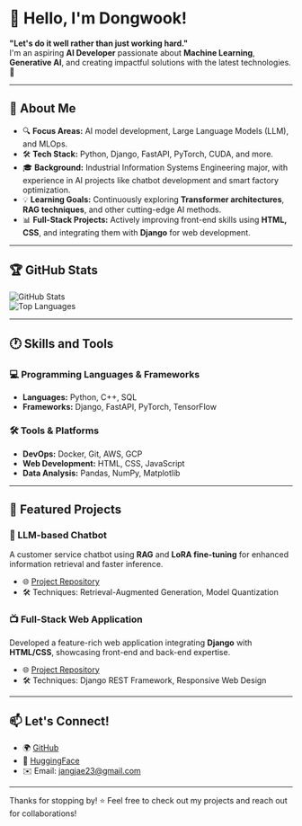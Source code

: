 
# 👋 Hello, I'm Dongwook!

**"Let's do it well rather than just working hard."**  
I'm an aspiring **AI Developer** passionate about **Machine Learning**, **Generative AI**, and creating impactful solutions with the latest technologies. 🚀

---

## 🌟 About Me

- 🔍 **Focus Areas:** AI model development, Large Language Models (LLM), and MLOps.  
- 🛠️ **Tech Stack:** Python, Django, FastAPI, PyTorch, CUDA, and more.  
- 🎓 **Background:** Industrial Information Systems Engineering major, with experience in AI projects like chatbot development and smart factory optimization.  
- 💡 **Learning Goals:** Continuously exploring **Transformer architectures**, **RAG techniques**, and other cutting-edge AI methods.  
- 📊 **Full-Stack Projects:** Actively improving front-end skills using **HTML, CSS**, and integrating them with **Django** for web development.  

---

## 🏆 GitHub Stats

![GitHub Stats](https://github-readme-stats.vercel.app/api?username=ddsntc1&show_icons=true&theme=radical)  
![Top Languages](https://github-readme-stats.vercel.app/api/top-langs/?username=ddsntc1&layout=compact&theme=radical)

---

## 🕐 Skills and Tools

### 💻 Programming Languages & Frameworks
- **Languages:** Python, C++, SQL  
- **Frameworks:** Django, FastAPI, PyTorch, TensorFlow  

### 🛠️ Tools & Platforms
- **DevOps:** Docker, Git, AWS, GCP  
- **Web Development:** HTML, CSS, JavaScript  
- **Data Analysis:** Pandas, NumPy, Matplotlib  

---

## 🚀 Featured Projects

### 🧬 LLM-based Chatbot
A customer service chatbot using **RAG** and **LoRA fine-tuning** for enhanced information retrieval and faster inference.

- 🌐 [Project Repository](#)  
- 🛠️ Techniques: Retrieval-Augmented Generation, Model Quantization  

### 📺 Full-Stack Web Application
Developed a feature-rich web application integrating **Django** with **HTML/CSS**, showcasing front-end and back-end expertise.

- 🌐 [Project Repository](#)  
- 🛠️ Techniques: Django REST Framework, Responsive Web Design  

---

## 📫 Let's Connect!

- 🌍 [GitHub](https://github.com/ddsntc1)
- 🤗 [HuggingFace](https://huggingface.co/Dongwookss)  
- ✉️ Email: [jangjae23@gmail.com](mailto:jangjae23@gmail.com)

---

Thanks for stopping by! ⭐ Feel free to check out my projects and reach out for collaborations!

